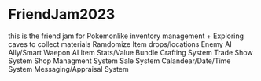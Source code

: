 # FriendJam2023

this is the friend jam for Pokemonlike inventory management +
Exploring caves to collect materials
Ramdomize Item drops/locations
Enemy AI
Ally/Smart Waepon AI
Item Stats/Value
Bundle Crafting System
Trade Show System
Shop Managment System
Sale System
Calandear/Date/Time System
Messaging/Appraisal System
